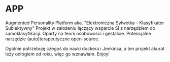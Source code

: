 # APP
Augmented Personality Platform
aka. "Elektroniczna Sylwetka - Klasyfikator Subiektywny"
Projekt w założeniu łączący wsparcie SI z narzędziem do samoklasyfikacji.
Oparty na teorii osobowości i gestalcie. Potencjalne narzędzie (auto)terapeutyczne open-source.

Ogólnie potrzebuję czegoś do nauki dockera i Jenkinsa, a ten projekt akurat leży odłogiem od roku, więc go wznawiam.
Enjoy!
